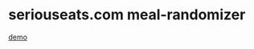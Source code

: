 # seriouseats.com meal-randomizer

[demo]("https://user-images.githubusercontent.com/62027916/119535044-9a16fe00-bd55-11eb-881a-d79bdd76da5f.mov")


